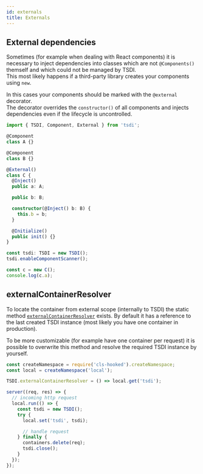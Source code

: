 ```yaml
---
id: externals
title: Externals
---
```


## External dependencies

Sometimes (for example when dealing with React components) it is necessary to inject
dependencies into classes which are not `@Components()` themself and which could
not be managed by TSDI.  
This most likely happens if a third-party library creates your components using `new`.

In this cases your components should be marked with the `@external` decorator.  
The decorator overrides the `constructor()` of all components and injects dependencies
even if the lifecycle is uncontrolled.

```ts
import { TSDI, Component, External } from 'tsdi';

@Component
class A {}

@Component
class B {}

@External()
class C {
  @Inject()
  public a: A;

  public b: B;

  constructor(@Inject() b: B) {
    this.b = b;
  }

  @Initialize()
  public init() {}
}

const tsdi: TSDI = new TSDI();
tsdi.enableComponentScanner();

const c = new C();
console.log(c.a);
```

## externalContainerResolver

To locate the container from external scope (internally to TSDI) the static method
[`externalContainerResolver`](api-tsdi.md#tsdiexternalcontainerresolver-static) exists. By default it has a reference to the last created
TSDI instance (most likely you have one container in production).

To be more customizable (for example have one container per request)
it is possible to overwrite this method and resolve the required TSDI instance by yourself.

```ts
const createNamespace = require('cls-hooked').createNamespace;
const local = createNamespace('local');

TSDI.externalContainerResolver = () => local.get('tsdi');

server((req, res) => {
  // incoming http request
  local.run(() => {
    const tsdi = new TSDI();
    try {
      local.set('tsdi', tsdi);

      // handle request
    } finally {
      containers.delete(req);
      tsdi.close();
    }
  });
});
```
